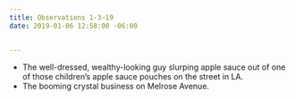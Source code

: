 ```yaml
---
title: Observations 1-3-19
date: 2019-01-06 12:58:00 -06:00


---
```


- The well-dressed, wealthy-looking guy slurping apple sauce out of one of those children’s apple sauce pouches on the street in LA.
- The booming crystal business on Melrose Avenue.